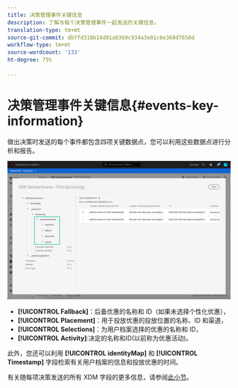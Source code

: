 ```yaml
---
title: 决策管理事件关键信息
description: 了解与每个决策管理事件一起发送的关键信息。
translation-type: tm+mt
source-git-commit: db7fd318b14d01a0369c934a3e01c6e368d7658d
workflow-type: tm+mt
source-wordcount: '133'
ht-degree: 75%

---
```


# 决策管理事件关键信息{#events-key-information}

做出决策时发送的每个事件都包含四项关键数据点，您可以利用这些数据点进行分析和报告。

![](../../assets/events-dataset-preview.png)

* **[!UICONTROL Fallback]**：后备优惠的名称和 ID（如果未选择个性化优惠），
* **[!UICONTROL Placement]**：用于投放优惠的投放位置的名称、ID 和渠道，
* **[!UICONTROL Selections]**：为用户档案选择的优惠的名称和 ID，
* **[!UICONTROL Activity]**:决定的名称和ID(以前称为优惠活动)。

此外，您还可以利用 **[!UICONTROL identityMap]** 和 **[!UICONTROL Timestamp]** 字段检索有关用户档案的信息和投放优惠的时间。

有关随每项决策发送的所有 XDM 字段的更多信息，请参阅[此小节](xdm-fields.md)。
